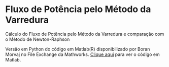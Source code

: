 # Fluxo de Potência pelo Método da Varredura

Cálculo do Fluxo de Potência pelo Método da Varredura e comparação com o Método de Newton-Raphson

Versão em Python do código em Matlab(R) disponibilizado por Boran Morvaj no File Exchange da Mathworks. <a href="http://www.mathworks.com/matlabcentral/fileexchange/49797-forward-backward-sweep-load-flow-method-for-radial-distribution-networks?focused=3863455&tab=function"> Clique aqui</a> para ver o código em Matlab.
